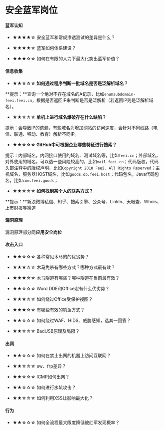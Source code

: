 # 安全蓝军岗位

#### 蓝军认知

- ★★★★☆ 安全蓝军和常规渗透测试的差异是什么？

- ★★★★☆ 蓝军如何体系建设？

- ★★★☆☆ 如何在有限的人力下最大化突出蓝军价值？

#### 信息收集

- **★★☆☆☆ 如何通过程序判断一批域名是否是泛解析域名？**

**提示：**查询一个绝对不存在域名的A记录，比如`enumsubdomain-feei.feei.cn`，根据是否返回IP来判断是否是泛解析（若返回IP则是泛解析域名）。

- **★★☆☆☆ 单机上进行域名爆破存在什么缺陷？**

提示：会导致IP的遗漏，有些域名为增加网站的访问速度，会针对不同线路（电信、联通、移动、教育）解析不同IP。

- **★★☆☆☆ GitHub中可根据企业哪些特征进行搜索？**

提示：内部域名，内网接口使用的域名、测试域名等，比如`feei.cn`；外部域名，对外使用的域名，可以选一些风险较高的，比如`mail.feei.cn`；代码版权，代码头部注释中的版权声明，比如`Copyright 2018 Feei. All Rights Reserved`；主机域名，服务器HOST域名，比如`goods.db.feei.host`；代码包名，Java代码包名，比如`com.feei.goods`；

- **★★☆☆☆ 如何找到某个人的联系方式？**

**提示：**新浪微博私信、知乎、搜索引擎、公众号、LinkIn、天眼查、Whois、上市财报等渠道

#### 漏洞原理

漏洞原理部分同**应用安全岗位**

#### 攻击入口

- ★★☆☆☆ 各种常见木马的的优劣势？

- ★★★☆☆ 木马免杀有哪些方式？哪种方式最有效？

- ★★★☆☆ 木马隧道有哪些？哪种隧道在当前最有效？

- ★★☆☆☆ Word DDE和Office宏有什么优劣势？

- ★★★☆☆ 如何绕过Office受保护视图？

- ★★★☆☆ 有哪些有效的钓鱼方式？

- ★★☆☆☆ 如何绕过WAF、HIDS、威胁感知，选其一回答？

- ★★☆☆☆ BadUSB原理及局限？

#### 出网

- ★★☆☆☆ 如何在禁止出网的机器上访问互联网？

- ★★☆☆☆ ew、frp差异？

- ★★☆☆☆ ICMP如何出网？

- ★★☆☆☆ 如何进行水坑攻击？

- ★★☆☆☆ 如何利用XSS让影响最大化？

#### 行为

- ★★☆☆☆ 如何全流程最大限度降低被红军发现概率？
